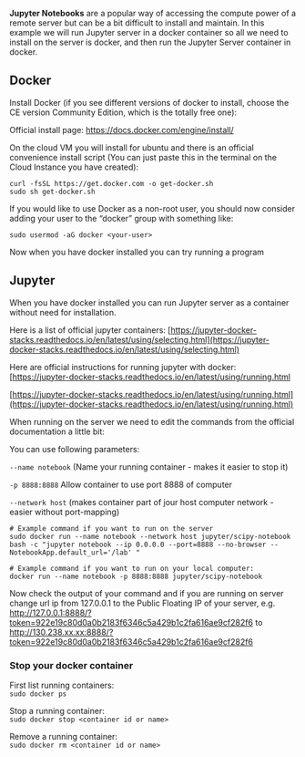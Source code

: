 **Jupyter Notebooks** are a popular way of accessing the compute power of a remote server but can be a bit difficult to install and maintain. In this example we will run Jupyter server in a docker container so all we need to install on the server is docker, and then run the Jupyter Server container in docker.

## Docker
Install Docker (if you see different versions of docker to install, choose the CE version Community Edition, which is the totally free one):

Official install page:
https://docs.docker.com/engine/install/

On the cloud VM you will install for ubuntu and there is an official convenience install script (You can just paste this in the terminal on the Cloud Instance you have created):
```
curl -fsSL https://get.docker.com -o get-docker.sh
sudo sh get-docker.sh
```
If you would like to use Docker as a non-root user, you should now consider adding your user to the “docker” group with something like:
```
sudo usermod -aG docker <your-user>
```
Now when you have docker installed you can try running a program 



## Jupyter
When you have docker installed you can run Jupyter server as a container without need for installation.

Here is a list of official jupyter containers: [https://jupyter-docker-stacks.readthedocs.io/en/latest/using/selecting.html](https://jupyter-docker-stacks.readthedocs.io/en/latest/using/selecting.html)

Here are official instructions for running jupyter with docker: [https://jupyter-docker-stacks.readthedocs.io/en/latest/using/running.html

 [https://jupyter-docker-stacks.readthedocs.io/en/latest/using/running.html](https://jupyter-docker-stacks.readthedocs.io/en/latest/using/running.html)

When running on the server we need to edit the commands from the official documentation a little bit:

You can use following parameters:

`--name notebook` (Name your running container - makes it easier to stop it)

`-p 8888:8888` Allow container to use port 8888 of computer

`--network host` (makes container part of jour host computer network - easier without port-mapping)

```
# Example command if you want to run on the server 
sudo docker run --name notebook --network host jupyter/scipy-notebook bash -c "jupyter notebook --ip 0.0.0.0 --port=8888 --no-browser --NotebookApp.default_url='/lab' "

# Example command if you want to run on your local computer:
docker run --name notebook -p 8888:8888 jupyter/scipy-notebook
```
Now check the output of your command and if you are running on server change url ip from 127.0.0.1 to the Public Floating IP of your server, e.g. http://127.0.0.1:8888/?token=922e19c80d0a0b2183f6346c5a429b1c2fa616ae9cf282f6 to http://130.238.xx.xx:8888/?token=922e19c80d0a0b2183f6346c5a429b1c2fa616ae9cf282f6


### Stop your docker container

First list running containers:<br>
`sudo docker ps`

Stop a running container:<br>
`sudo docker stop <container id or name>`

Remove a running container:<br>
`sudo docker rm <container id or name>`





